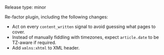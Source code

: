 Release type: minor

Re-factor plugin, including the following changes:

* Act on every `content_written` signal to avoid guessing what pages to cover.
* Instead of manually fiddling with timezones, expect `article.date` to be TZ-aware if required.
* Add `xmlns:xhtml` to XML header.
